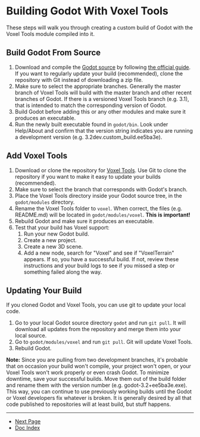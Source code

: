 # Building Godot With Voxel Tools

These steps will walk you through creating a custom build of Godot with the Voxel Tools module compiled into it.

## Build Godot From Source
1. Download and compile the [Godot source](https://github.com/godotengine/godot) by following [the official guide](https://docs.godotengine.org/en/latest/development/compiling/index.html). If you want to regularly update your build (recommended), clone the repository with Git instead of downloading a zip file.
1. Make sure to select the appropriate branches. Generally the master branch of Voxel Tools will build with the master branch and other recent branches of Godot. If there is a versioned Voxel Tools branch (e.g. 3.1), that is intended to match the corresponding version of Godot. 
1. Build Godot before adding this or any other modules and make sure it produces an executable.
1. Run the newly built executable found in `godot/bin`. Look under Help/About and confirm that the version string indicates you are running a development version (e.g. 3.2dev.custom_build.ee5ba3e).


## Add Voxel Tools

1. Download or clone the repository for [Voxel Tools](https://github.com/Zylann/godot_voxel). Use Git to clone the repository if you want to make it easy to update your builds (recommended).
1. Make sure to select the branch that corresponds with Godot's branch.
1. Place the Voxel Tools directory inside your Godot source tree, in the `godot/modules` directory. 
1. Rename the Voxel Tools folder to `voxel`. When correct, the files (e.g. README.md) will be located in `godot/modules/voxel`. **This is important!**
1. Rebuild Godot and make sure it produces an executable.
1. Test that your build has Voxel support:
	1. Run your new Godot build.
	1. Create a new project.
	1. Create a new 3D scene.
	1. Add a new node, search for "Voxel" and see if "VoxelTerrain" appears. If so, you have a successful build. If not, review these instructions and your build logs to see if you missed a step or something failed along the way.


## Updating Your Build
If you cloned Godot and Voxel Tools, you can use git to update your local code.

1. Go to your local Godot source directory `godot` and run `git pull`. It will download all updates from the repository and merge them into your local source.
1. Go to `godot/modules/voxel` and run `git pull`. Git will update Voxel Tools.
1. Rebuild Godot.

**Note:**
Since you are pulling from two development branches, it's probable that on occasion your build won't compile, your project won't open, or your Voxel Tools won't work properly or even crash Godot. To minimize downtime, save your successful builds. Move them out of the build folder and rename them with the version number (e.g. godot-3.2+ee5ba3e.exe). This way, you can continue to use previously working builds until the Godot or Voxel developers fix whatever is broken. It is generally desired by all that code published to repositories will at least build, but stuff happens.


---
* [Next Page](03_create-terrain.md)
* [Doc Index](01_get-started.md)
